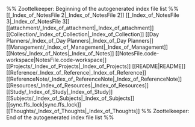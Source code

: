 %% Zoottelkeeper: Beginning of the autogenerated index file list  %%
 [[_Index_of_NotesFile 2|_Index_of_NotesFile 2]]
 [[_Index_of_NotesFile 3|_Index_of_NotesFile 3]]
 [[attachment/_Index_of_attachment|_Index_of_attachment]]
 [[Collection/_Index_of_Collection|_Index_of_Collection]]
 [[Day Planners/_Index_of_Day Planners|_Index_of_Day Planners]]
 [[Management/_Index_of_Management|_Index_of_Management]]
 [[Notes/_Index_of_Notes|_Index_of_Notes]]
 [[NotesFile.code-workspace|NotesFile.code-workspace]]
 [[Projects/_Index_of_Projects|_Index_of_Projects]]
 [[README|README]]
 [[Reference/_Index_of_Reference|_Index_of_Reference]]
 [[ReferenceNote/_Index_of_ReferenceNote|_Index_of_ReferenceNote]]
 [[Resources/_Index_of_Resources|_Index_of_Resources]]
 [[Study/_Index_of_Study|_Index_of_Study]]
 [[Subjects/_Index_of_Subjects|_Index_of_Subjects]]
 [[sync.ffs_lock|sync.ffs_lock]]
 [[Thoughts/_Index_of_Thoughts|_Index_of_Thoughts]]
%% Zoottelkeeper: End of the autogenerated index file list  %%
